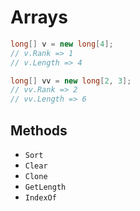 # Arrays

```cs
long[] v = new long[4];
// v.Rank => 1
// v.Length => 4

long[] vv = new long[2, 3];
// vv.Rank => 2
// vv.Length => 6
```

## Methods

 - `Sort`
 - `Clear`
 - `Clone`
 - `GetLength`
 - `IndexOf`
